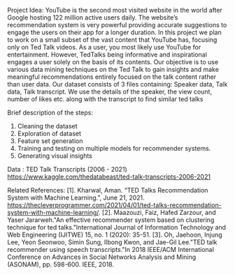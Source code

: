 Project Idea: YouTube is the second most visited website in the world after Google hosting 122 million
active users daily. The website’s recommendation system is very powerful providing accurate suggestions to
engage the users on their app for a longer duration. In this project we plan to work on a small subset of the
vast content that YouTube has, focusing only on Ted Talk videos. As a user, you most likely use YouTube for
entertainment. However, TedTalks being informative and inspirational engages a user solely on the basis of
its contents. Our objective is to use various data mining techniques on the Ted Talk to gain insights and make
meaningful recommendations entirely focused on the talk content rather than user data.
Our dataset consists of 3 files containing: Speaker data, Talk data, Talk transcript. We use the details of the
speaker, the view count, number of likes etc. along with the transcript to find similar ted talks

Brief description of the steps:
1. Cleaning the dataset
2. Exploration of dataset
3. Feature set generation
4. Training and testing on multiple models for recommender systems.
5. Generating visual insights

Data : TED Talk Transcripts (2006 - 2021)
https://www.kaggle.com/thedatabeast/ted-talk-transcripts-2006-2021


Related References:
[1]. Kharwal, Aman. “TED Talks Recommendation System with Machine Learning.”, June 21, 2021.
https://thecleverprogrammer.com/2021/04/01/ted-talks-recommendation-system-with-machine-learning/.
[2]. Maazouzi, Faiz, Hafed Zarzour, and Yaser Jararweh."An effective recommender system based on
clustering technique for ted talks."International Journal of Information Technology and Web Engineering
(IJITWE) 15, no. 1 (2020): 35-51.
[3]. Oh, Jaehoon, Injung Lee, Yeon Seonwoo, Simin Sung, Ilbong Kwon, and Jae-Gil Lee."TED talk
recommender using speech transcripts."In 2018 IEEE/ACM International Conference on Advances in Social
Networks Analysis and Mining (ASONAM), pp. 598-600. IEEE, 2018.



